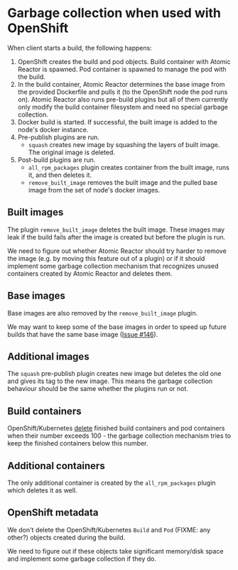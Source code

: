 # Garbage collection when used with OpenShift

When client starts a build, the following happens:

1. OpenShift creates the build and pod objects. Build container with Atomic Reactor is
   spawned. Pod container is spawned to manage the pod with the build.
2. In the build container, Atomic Reactor determines the base image from the provided
   Dockerfile and pulls it (to the OpenShift node the pod runs on). Atomic Reactor also
   runs pre-build plugins but all of them currently only modify the build
   container filesystem and need no special garbage collection.
3. Docker build is started. If successful, the built image is added to the node's
   docker instance.
4. Pre-publish plugins are run.
   * `squash` creates new image by squashing the layers of built image. The
     original image is deleted.
4. Post-build plugins are run.
   * `all_rpm_packages` plugin creates container from the built image, runs it,
     and then deletes it.
   * `remove_built_image` removes the built image and the pulled base image
     from the set of node's docker images.

## Built images

The plugin `remove_built_image` deletes the built image.  These images may leak
if the build fails after the image is created but before the plugin is run.

We need to figure out whether Atomic Reactor should try harder to remove the image (e.g.
by moving this feature out of a plugin) or if it should implement some garbage
collection mechanism that recognizes unused containers created by Atomic Reactor and
deletes them.

## Base images

Base images are also removed by the `remove_built_image` plugin.

We may want to keep some of the base images in order to speed up future builds
that have the same base image ([Issue #146](https://github.com/DBuildService/atomic-reactor/issues/146)).

## Additional images

The `squash` pre-publish plugin creates new image but deletes the old one and
gives its tag to the new image. This means the garbage collection behaviour
should be the same whether the plugins run or not.

## Build containers

OpenShift/Kubernetes [delete](https://github.com/openshift/origin/issues/1859)
finished build containers and pod containers when their number exceeds 100 -
the garbage collection mechanism tries to keep the finished containers below
this number.

## Additional containers

The only additional container is created by the `all_rpm_packages` plugin which
deletes it as well.

## OpenShift metadata

We don't delete the OpenShift/Kubernetes `Build` and `Pod` (FIXME: any other?)
objects created during the build.

We need to figure out if these objects take significant memory/disk space and
implement some garbage collection if they do.
